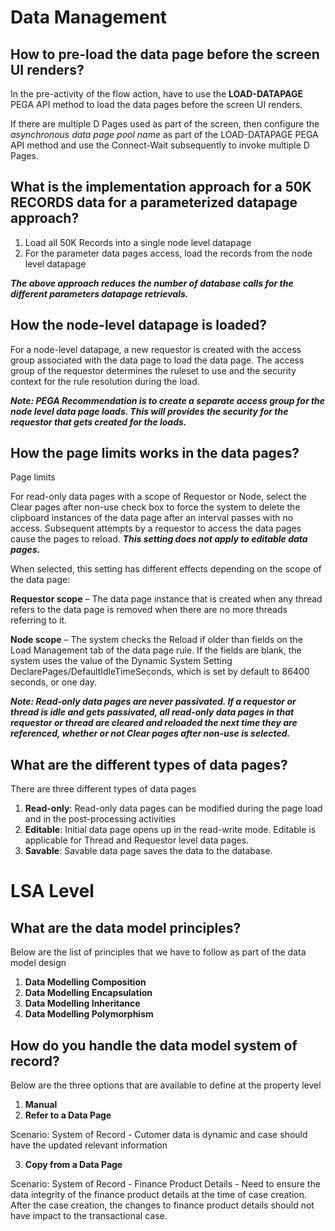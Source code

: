 # Data Management

## How to pre-load the data page before the screen UI renders?
In the pre-activity of the flow action, have to use the **LOAD-DATAPAGE** PEGA API method to load the data pages before the screen UI renders. 

If there are multiple D Pages used as part of the screen, then configure the *asynchronous data page pool name* as part of the LOAD-DATAPAGE PEGA API method and use the Connect-Wait subsequently to invoke multiple D Pages. 

## What is the implementation approach for a 50K RECORDS data for a parameterized datapage approach?

1. Load all 50K Records into a single node level datapage 
2. For the parameter data pages access, load the records from the node level datapage

***The above approach reduces the number of database calls for the different parameters datapage retrievals.***

## How the node-level datapage is loaded?

For a node-level datapage, a new requestor is created with the access group associated with the data page to load the data page. The access group of the requestor determines the ruleset to use and the security context for the rule resolution during the load. 

***Note: PEGA Recommendation is to create a separate access group for the node level data page loads. This will provides the security for the requestor that gets created for the loads.*** 

## How the page limits works in the data pages?

Page limits

For read-only data pages with a scope of Requestor or Node, select the Clear pages after non-use check box to force the system to delete the clipboard instances of the data page after an interval passes with no access. Subsequent attempts by a requestor to access the data pages cause the pages to reload. ***This setting does not apply to editable data pages.***

When selected, this setting has different effects depending on the scope of the data page:

__Requestor scope__ – The data page instance that is created when any thread refers to the data page is removed when there are no more threads referring to it.

__Node scope__ – The system checks the Reload if older than fields on the Load Management tab of the data page rule. If the fields are blank, the system uses the value of the Dynamic System Setting DeclarePages/DefaultIdleTimeSeconds, which is set by default to 86400 seconds, or one day.

***Note: Read-only data pages are never passivated. If a requestor or thread is idle and gets passivated, all read-only data pages in that requestor or thread are cleared and reloaded the next time they are referenced, whether or not Clear pages after non-use is selected.***

## What are the different types of data pages?

There are three different types of data pages

1. __Read-only__: Read-only data pages can be modified during the page load and in the post-processing activities
2. __Editable__: Initial data page opens up in the read-write mode. Editable is applicable for Thread and Requestor level data pages. 
3. __Savable__: Savable data page saves the data to the database. 

# LSA Level
## What are the data model principles?

Below are the list of principles that we have to follow as part of the data model design

1. __Data Modelling Composition__
2. __Data Modelling Encapsulation__
3. __Data Modelling Inheritance__
4. __Data Modelling Polymorphism__

## How do you handle the data model system of record?

Below are the three options that are available to define at the property level

1. __Manual__
2. __Refer to a Data Page__ 

Scenario: System of Record - Cutomer data is dynamic and case should have the updated relevant information 

3. __Copy from a Data Page__

Scenario: System of Record - Finance Product Details - Need to ensure the data integrity of the finance product details at the time of case creation. 
After the case creation, the changes to finance product details should not have impact to the transactional case.
